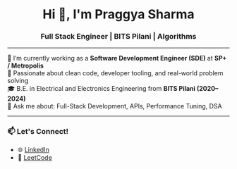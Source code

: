 <h1 align="center">Hi 👋, I'm Praggya Sharma</h1>
<h3 align="center">Full Stack Engineer | BITS Pilani | Algorithms</h3>

---

🌱 I’m currently working as a **Software Development Engineer (SDE)** at **SP+ / Metropolis**  
🚀 Passionate about clean code, developer tooling, and real-world problem solving  
🎓 B.E. in Electrical and Electronics Engineering from **BITS Pilani (2020–2024)**  
💬 Ask me about: Full-Stack Development, APIs, Performance Tuning, DSA

---

### 📫 Let's Connect!
- 🌐 [LinkedIn](https://www.linkedin.com/in/praggya-sharma-8a65061a0/)
- 🧠 [LeetCode](https://leetcode.com/u/praggyas/)

